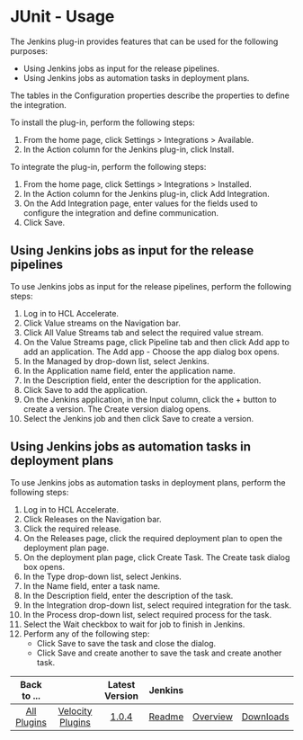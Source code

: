 
# JUnit - Usage

The Jenkins plug-in provides features that can be used for the following purposes:

* Using Jenkins jobs as input for the release pipelines.
* Using Jenkins jobs as automation tasks in deployment plans.

The tables in the Configuration properties describe the properties to define the integration.

To install the plug-in, perform the following steps:

1.	From the home page, click Settings > Integrations > Available.
2.	In the Action column for the Jenkins plug-in, click Install.

To integrate the plug-in, perform the following steps:

1.	From the home page, click Settings > Integrations > Installed.
2.	In the Action column for the Jenkins plug-in, click Add Integration.
3.	On the Add Integration page, enter values for the fields used to configure the integration and define communication.
4.	Click Save.



## Using Jenkins jobs as input for the release pipelines

To use Jenkins jobs as input for the release pipelines, perform the following steps:
1. Log in to HCL Accelerate.
2. Click Value streams on the Navigation bar.
3. Click All Value Streams tab and select the required value stream.
4. On the Value Streams page, click Pipeline tab and then click Add app to add an application.
   The Add app - Choose the app dialog box opens.
5. In the Managed by drop-down list, select Jenkins.
6. In the Application name field, enter the application name.
7. In the Description field, enter the description for the application.
8. Click Save to add the application.
9. On the Jenkins application, in the Input column, click the + button to create a version.
   The Create version dialog opens.
10. Select the Jenkins job and then click Save to create a version.


## Using Jenkins jobs as automation tasks in deployment plans

To use Jenkins jobs as automation tasks in deployment plans, perform the following steps:

1. Log in to HCL Accelerate. 
2. Click Releases on the Navigation bar.
3. Click the required release.
4. On the Releases page, click the required deployment plan to open the deployment plan page.
5. On the deployment plan page, click Create Task.
   The Create task dialog box opens.
6. In the Type drop-down list, select Jenkins.
7. In the Name field, enter a task name.
8. In the Description field, enter the description of the task.
9. In the Integration drop-down list, select required integration for the task.
10. In the Process drop-down list, select required process for the task.
11. Select the Wait checkbox to wait for job to finish in Jenkins.
12. Perform any of the following step:
    * Click Save to save the task and close the dialog. 
    * Click Save and create another to save the task and create another task.


|Back to ...||Latest Version|Jenkins |||
| :---: | :---: | :---: | :---: | :---: | :---: |
|[All Plugins](../../index.md)|[Velocity Plugins](../README.md)|[1.0.4](https://raw.githubusercontent.com/UrbanCode/IBM-UCV-PLUGINS/main/files/ucv-ext-jenkins/ucv-ext-jenkins:1.0.4.tar.7z.001)|[Readme](README.md)|[Overview](overview.md)|[Downloads](downloads.md)|
